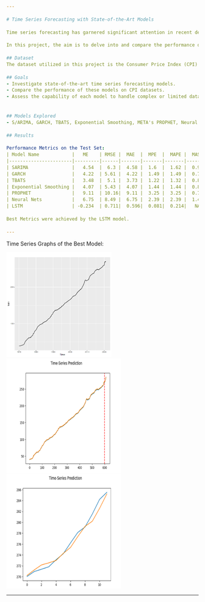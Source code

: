 ```yaml
---

# Time Series Forecasting with State-of-the-Art Models

Time series forecasting has garnered significant attention in recent decades, with researchers striving to statistically and mathematically capture patterns inherent in time series datasets. While existing models outlined in literature have demonstrated proficiency in capturing data patterns, they often struggle with complex datasets or may be ineffective with small data samples.

In this project, the aim is to delve into and compare the performance of state-of-the-art models concerning univariate Consumer Price Index (CPI) datasets sourced from the [US Bureau of Labor Statistics](https://datasource.kapsarc.org/explore/dataset/consumer-price-index4/information/). Through this investigation, we aim to assess the efficacy of various forecasting techniques in handling real-world economic data. Kaggle Notebook for the R codes of the project could be accessed through this [link](https://www.kaggle.com/code/samadnajm/cpi-analysis/notebook).

## Dataset
The dataset utilized in this project is the Consumer Price Index (CPI) obtained from the US Bureau of Statistics. It encompasses a time series of economic indicators, crucial for understanding inflation trends within the US economy.

## Goals
- Investigate state-of-the-art time series forecasting models.
- Compare the performance of these models on CPI datasets.
- Assess the capability of each model to handle complex or limited data scenarios.


## Models Explored
- S/ARIMA, GARCH, TBATS, Exponential Smoothing, META's PROPHET, Neural Nets, and LSTM

## Results

Performance Metrics on the Test Set:
| Model Name            |   ME    | RMSE |  MAE  |  MPE  |  MAPE |  MASE |  ACF1 |
|-----------------------|---------|------|-------|-------|-------|-------|-------|
| SARIMA                |   4.54  |  6.3 |  4.58 |  1.6  |  1.62 |  0.99 |  0.78 |
| GARCH                 |   4.22  | 5.61 |  4.22 |  1.49 |  1.49 |  0.78 |  3.58 |
| TBATS                 |   3.48  |  5.1 |  3.73 |  1.22 |  1.32 |  0.81 |  0.78 |
| Exponential Smoothing |   4.07  | 5.43 |  4.07 |  1.44 |  1.44 |  0.88 |  0.78 |
| PROPHET               |   9.11  | 10.16|  9.11 |  3.25 |  3.25 |  0.78 |   NA  |
| Neural Nets           |   6.75  | 8.49 |  6.75 |  2.39 |  2.39 |  1.47 |  0.78 |
| LSTM                  | -0.234  | 0.711|  0.596|  0.081|  0.214|   NA  |   NA  |

Best Metrics were achieved by the LSTM model.

---
```

Time Series Graphs of the Best Model:

<img src="images/image.png" alt="Image 1" width="275" height="275"> <img src="images/graph1.png" alt="Image 2" width="300" height="300"> <img src="images/graph2.png" alt="Image 3" width="300" height="300">






---
